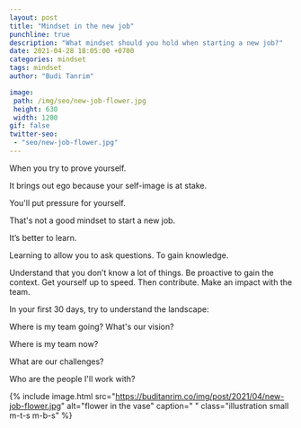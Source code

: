 ```yaml
---
layout: post
title: "Mindset in the new job"
punchline: true
description: "What mindset should you hold when starting a new job?"
date: 2021-04-28 18:05:00 +0700
categories: mindset
tags: mindset
author: "Budi Tanrim"

image:
 path: /img/seo/new-job-flower.jpg
 height: 630
 width: 1200
gif: false
twitter-seo: 
 - "seo/new-job-flower.jpg"
---
```


When you try to prove yourself.

It brings out ego because your self-image is at stake. 

You'll put pressure for yourself.

That's not a good mindset to start a new job. 

It’s better to learn.

Learning to allow you to ask questions. To gain knowledge.

Understand that you don’t know a lot of things. Be proactive to gain the context. Get yourself up to speed. Then contribute. Make an impact with the team.

In your first 30 days, try to understand the landscape:

Where is my team going? What's our vision?

Where is my team now? 

What are our challenges?

Who are the people I'll work with?


{% include image.html 
src="https://buditanrim.co/img/post/2021/04/new-job-flower.jpg" 
alt="flower in the vase" 
caption=" "
class="illustration small m-t-s m-b-s" %}

